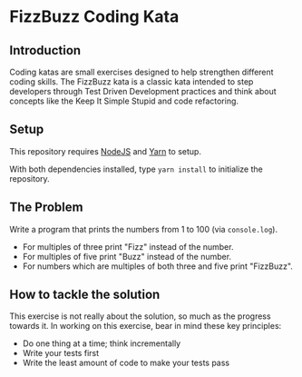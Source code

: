 # FizzBuzz Coding Kata

## Introduction

Coding katas are small exercises designed to help strengthen different coding skills.
The FizzBuzz kata is a classic kata intended to step developers through Test Driven Development
practices and think about concepts like the Keep It Simple Stupid and code refactoring.

## Setup

This repository requires [NodeJS](https://nodejs.org) and [Yarn](https://yarnpkg.com/) to setup.

With both dependencies installed, type `yarn install` to initialize the repository.

## The Problem

Write a program that prints the numbers from 1 to 100 (via `console.log`).

- For multiples of three print "Fizz" instead of the number.
- For multiples of five print "Buzz" instead of the number.
- For numbers which are multiples of both three and five print "FizzBuzz".

## How to tackle the solution

This exercise is not really about the solution, so much as the progress towards it. In working
on this exercise, bear in mind these key principles:

- Do one thing at a time; think incrementally
- Write your tests first
- Write the least amount of code to make your tests pass
